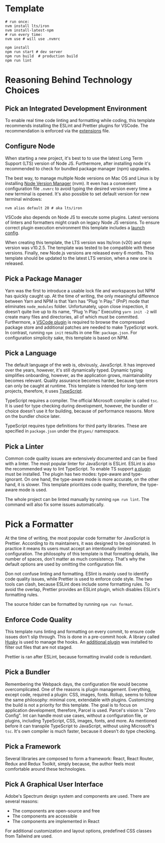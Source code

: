# Template

```shell
# run once:
nvm install lts/iron
nvm install-latest-npm
# run every time:
nvm use # will use .nvmrc
```

```shell
npm install
npm run start # dev server
npm run build  # production build
npm run lint
```

# Reasoning Behind Technology Choices

## Pick an Integrated Development Environment
To enable real time code linting and formatting while coding, this template
recommends installing the ESLint and Prettier plugins for VSCode. The 
recommendation is enforced via the [extensions](.vscode/extensions.json) file.

## Configure Node
When starting a new project, it's best to to use the latest Long Term Support 
(LTS) version of Node JS. Furthermore, after installing node it's recommended to 
check for bundled package manager (npm) upgrades. 

The best way, to manage multiple Node versions on Mac OS and Linux is by 
installing [Node Version Manager](https://github.com/nvm-sh/nvm) (nvm). It even 
has a convenient configuration file `.nvmrc` to avoid typing the desired version
every time a new terminal is opened. It's also possible to set default version 
for new terminal windows:

```shell
nvm alias default 20 # aka lts/iron
```

VSCode also depends on Node JS to execute some plugins. Latest versions of
linters and formatters might crash on legacy Node JS versions. To ensure correct
plugin execution environment this template includes a 
[launch config](.vscode/launch.json).

When creating this template, the LTS version was lts/iron (v20) and npm version 
was v10.2.5. The template was tested to be compatible with these versions. 
Finally, new Node.js versions are released every 6 months. This template should 
be updated to the latest LTS version, when a new one is released.

## Pick a Package Manager
Yarn was the first to introduce a usable lock file and workspaces but NPM has 
quickly caught up. At the time of writing, the only meaningful difference 
between Yarn and NPM is that Yarn has “Plug ‘n Play.” (PnP) mode that eliminates
 `node_modules` folder. Unfortunately, upon close inspection, it doesn’t quite 
 live up to its name, “Plug ‘n Play.” Executing `yarn init -2` will create many 
 files and directories, all of which must be committed. Furthermore, a 
 [VSCode plugin](https://marketplace.visualstudio.com/items?itemName=arcanis.vscode-zipfs)
 is required to browse the compressed package store and additional patches are 
 needed to make TypeScript work. In contrast, running `npm init` results in one 
 file: `package.json`. For configuration simplicity sake, this template is based
 on NPM.

## Pick a Language
The default language of the web is, obviously, JavaScript. It has improved over 
the years, however, it's still dynamically typed. Dynamic typing simplifies 
onboarding, however, as the application grows, maintainability becomes relevant.
Quality assurance becomes harder, because type errors can only be caught at 
runtime. This template is intended for long-term projects, therefore, it uses
[TypeScript](https://www.typescriptlang.org/).

TypeScript requires a compiler. The official Microsoft compiler is called `tsc`.
It is used for type checking during development, however, the bundler of choice
doesn't use it for building, because of performance reasons. More on the bundler
choice later.

TypeScript requires type definitions for third party libraries. These are 
specified in `package.json` under the `@types/` namespace.

## Pick a Linter
Common code quality issues are extensively documented and can be fixed with a 
linter. The most popular linter for JavaScript is ESLint. ESLint is also the 
recommended way to lint TypeScript. To enable TS support 
[a plugin](https://typescript-eslint.io/) must be installed. The plugin has two 
modes: type-aware and type-ignorant. On one hand, the type-aware mode is more 
accurate, on the other hand, it is slower. This template prioritizes code
quality, therefore, the type-aware mode is used.

The whole project can be linted manually by running `npm run lint`. The command
will also fix some issues automatically.

# Pick a Formatter
At the time of writing, the most popular code formatter for JavaScript is
Prettier. According to its maintainers, it was designed to be opinionated.
In practice it means its users must accept an intentionally limited
configuration. The philosophy of this template is that formatting details, like 
number of spaces, don't matter as much consistency. That's why the default
options are used by omitting the configuration file.

Don not confuse linting and formatting. ESlint is mainly used to identify code
quality issues, while Prettier is used to enforce code style. The two tools can
clash, because ESLint does include some formatting rules. To avoid the overlap,
Prettier provides an ESLint plugin, which disables ESLint's formatting rules.

The source folder can be formatted by running `npm run format`.

## Enforce Code Quality
This template runs linting and formatting on every commit, to ensure code issues
don't slip through. This is done in a pre-commit hook. A library called
[Husky](https://typicode.github.io/husky) is used to manage the hooks. An 
[additional plugin](https://www.npmjs.com/package/lint-staged) was installed to 
filter out files that are not staged.

Prettier is ran after ESLint, because formatting invalid code is redundant.

## Pick a Bundler
Remembering the Webpack days, the configuration file would become
overcomplicated. One of the reasons is  plugin management. Everything, except 
code, required a plugin: CSS, images, fonts. Rollup, seems to follow the same 
philosophy: minimal core, extendable with plugins. Customizing the build is not 
a priority for this template. The goal is to focus on application development, 
therefore, Parcel is used. Parcel's vision is "Zero Config". Int can handle most
use cases, without a configuration file, or plugins, including TypeScript, CSS, 
images, fonts, and more. As mentioned before it can transpile TypeScript to 
JavaScript, without using Microsoft's `tsc`. It's own compiler is much faster,
because it doesn't do type checking.

## Pick a Framework
Several libraries are composed to form a framework: React, React Router, Redux
and Redux Toolkit, simply because, the author feels most comfortable around
these technologies.

## Pick A Graphical User Interface
Adobe's Spectrum design system and components are used. There are several
reasons:
- The components are open-source and free
- The components are accessible
- The components are implemented in React

For additional customization and layout options, predefined CSS classes from
Tailwind are used.